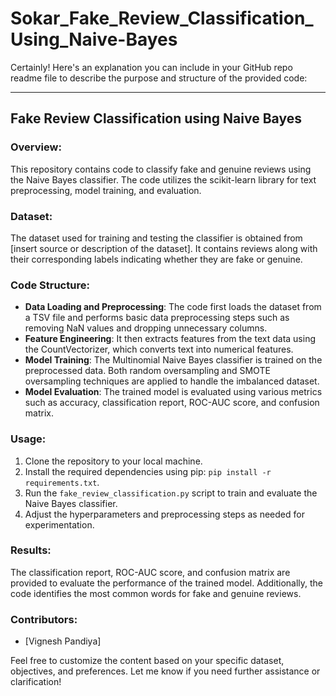 # Sokar_Fake_Review_Classification_Using_Naive-Bayes
Certainly! Here's an explanation you can include in your GitHub repo readme file to describe the purpose and structure of the provided code:

---

## Fake Review Classification using Naive Bayes

### Overview:
This repository contains code to classify fake and genuine reviews using the Naive Bayes classifier. The code utilizes the scikit-learn library for text preprocessing, model training, and evaluation.

### Dataset:
The dataset used for training and testing the classifier is obtained from [insert source or description of the dataset]. It contains reviews along with their corresponding labels indicating whether they are fake or genuine.

### Code Structure:
- **Data Loading and Preprocessing**: The code first loads the dataset from a TSV file and performs basic data preprocessing steps such as removing NaN values and dropping unnecessary columns.
- **Feature Engineering**: It then extracts features from the text data using the CountVectorizer, which converts text into numerical features.
- **Model Training**: The Multinomial Naive Bayes classifier is trained on the preprocessed data. Both random oversampling and SMOTE oversampling techniques are applied to handle the imbalanced dataset.
- **Model Evaluation**: The trained model is evaluated using various metrics such as accuracy, classification report, ROC-AUC score, and confusion matrix.

### Usage:
1. Clone the repository to your local machine.
2. Install the required dependencies using pip: `pip install -r requirements.txt`.
3. Run the `fake_review_classification.py` script to train and evaluate the Naive Bayes classifier.
4. Adjust the hyperparameters and preprocessing steps as needed for experimentation.

### Results:
The classification report, ROC-AUC score, and confusion matrix are provided to evaluate the performance of the trained model. Additionally, the code identifies the most common words for fake and genuine reviews.

### Contributors:
- [Vignesh Pandiya]

Feel free to customize the content based on your specific dataset, objectives, and preferences. Let me know if you need further assistance or clarification!
